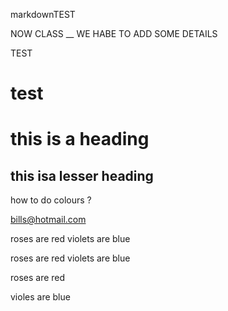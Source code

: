 markdownTEST

NOW CLASS __ WE HABE TO ADD SOME DETAILS



TEST

<h1> test<h1>

this is a heading 
=================

this isa lesser heading 
-----------------------


how to do colours ? 

bills@hotmail.com


roses are red violets are blue

roses are red 
violets are blue

roses are red 

violes are blue

